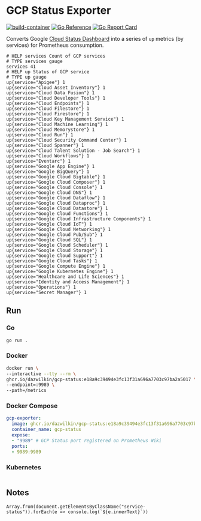 # GCP Status Exporter

[![build-container](https://github.com/DazWilkin/gcp-status/actions/workflows/build-container.yml/badge.svg)](https://github.com/DazWilkin/gcp-status/actions/workflows/build-container.yml)
[![Go Reference](https://pkg.go.dev/badge/github.com/DazWilkin/gcp-status.svg)](https://pkg.go.dev/github.com/DazWilkin/gcp-status)
[![Go Report Card](https://goreportcard.com/badge/github.com/dazwilkin/gcp-status)](https://goreportcard.com/report/github.com/dazwilkin/gcp-status)

Converts Google [Cloud Status Dashboard](https://status.cloud.google.com/) into a series of `up` metrics (by services) for Prometheus consumption.

```console
# HELP services Count of GCP services
# TYPE services gauge
services 41
# HELP up Status of GCP service
# TYPE up gauge
up{service="Apigee"} 1
up{service="Cloud Asset Inventory"} 1
up{service="Cloud Data Fusion"} 1
up{service="Cloud Developer Tools"} 1
up{service="Cloud Endpoints"} 1
up{service="Cloud Filestore"} 1
up{service="Cloud Firestore"} 1
up{service="Cloud Key Management Service"} 1
up{service="Cloud Machine Learning"} 1
up{service="Cloud Memorystore"} 1
up{service="Cloud Run"} 1
up{service="Cloud Security Command Center"} 1
up{service="Cloud Spanner"} 1
up{service="Cloud Talent Solution - Job Search"} 1
up{service="Cloud Workflows"} 1
up{service="Eventarc"} 1
up{service="Google App Engine"} 1
up{service="Google BigQuery"} 1
up{service="Google Cloud Bigtable"} 1
up{service="Google Cloud Composer"} 1
up{service="Google Cloud Console"} 1
up{service="Google Cloud DNS"} 1
up{service="Google Cloud Dataflow"} 1
up{service="Google Cloud Dataproc"} 1
up{service="Google Cloud Datastore"} 1
up{service="Google Cloud Functions"} 1
up{service="Google Cloud Infrastructure Components"} 1
up{service="Google Cloud IoT"} 1
up{service="Google Cloud Networking"} 1
up{service="Google Cloud Pub/Sub"} 1
up{service="Google Cloud SQL"} 1
up{service="Google Cloud Scheduler"} 1
up{service="Google Cloud Storage"} 1
up{service="Google Cloud Support"} 1
up{service="Google Cloud Tasks"} 1
up{service="Google Compute Engine"} 1
up{service="Google Kubernetes Engine"} 1
up{service="Healthcare and Life Sciences"} 1
up{service="Identity and Access Management"} 1
up{service="Operations"} 1
up{service="Secret Manager"} 1
```

## Run

### Go

```bash
go run .
```

### Docker

```bash
docker run \
--interactive --tty --rm \
ghcr.io/dazwilkin/gcp-status:e18a9c39494e3fc13f31a696a7703c97ba2a5017 \
--endpoint=:9989 \
--path=/metrics
```

### Docker Compose

```YAML
gcp-exporter:
  image: ghcr.io/dazwilkin/gcp-status:e18a9c39494e3fc13f31a696a7703c97ba2a5017
  container_name: gcp-status
  expose:
  - "9989" # GCP Status port registered on Prometheus Wiki
  ports:
  - 9989:9989
```

### Kubernetes

```YAML

```

## Notes

```console
Array.from(document.getElementsByClassName("service-status")).forEach(e => console.log(`${e.innerText}`))
```